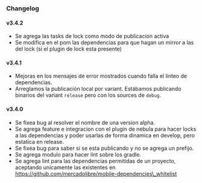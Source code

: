 ### Changelog

#### v3.4.2
- Se agrega las tasks de lock como modo de publicacion activa
- Se modifica en el pom las dependencias para que hagan un mirror a las del lock (si el plugin de lock esta presente)

#### v3.4.1
- Mejoras en los mensajes de error mostrados cuando falla el linteo de dependencias.
- Arreglamos la publicación local por variant. Estábamos publicando binarios del variant `release` pero con los sources de `debug`.

#### v3.4.0
- Se fixea bug al resolver el nombre de una version alpha.
- Se agrega feature e integracion con el plugin de nebula para hacer locks a las dependencias y poder usarlas de forma dinamica en develop, pero estatica en release.
- Se fixea bug para saber si se esta publicando y no se agrega un prefijo.
- Se agrega modulo para hacer lint sobre los gradle.
- Se agrega lint para las dependencias permitidas de un proyecto, aceptando unicamente las existentes en https://github.com/mercadolibre/mobile-dependencies\_whitelist
